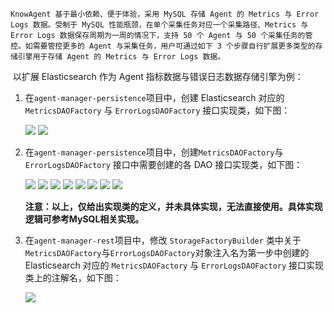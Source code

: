	KnowAgent 基于最小依赖、便于体验，采用 MySQL 存储 Agent 的 Metrics 与 Error Logs 数据。受制于 MySQL 性能瓶颈，在单个采集任务对应一个采集路径、Metrics 与 Error Logs 数据保存周期为一周的情况下，支持 50 个 Agent 与 50 个采集任务的管控。如需要管控更多的 Agent 与采集任务，用户可通过如下 3 个步骤自行扩展更多类型的存储引擎用于存储 Agent 的 Metrics 与 Error Logs 数据。

​	以扩展 Elasticsearch 作为 Agent 指标数据与错误日志数据存储引擎为例：

1. 在`agent-manager-persistence`项目中，创建 Elasticsearch 对应的 `MetricsDAOFactory` 与 `ErrorLogsDAOFactory` 接口实现类，如下图：

   <img src="https://images-github.oss-cn-hangzhou.aliyuncs.com/know-agent/store-extend/1.png" />

   <img src="https://images-github.oss-cn-hangzhou.aliyuncs.com/know-agent/store-extend/2.png" />

2. 在`agent-manager-persistence`项目中，创建`MetricsDAOFactory`与 `ErrorLogsDAOFactory` 接口中需要创建的各 DAO 接口实现类，如下图：

   <img src="https://images-github.oss-cn-hangzhou.aliyuncs.com/know-agent/store-extend/3.png" />

   <img src="https://images-github.oss-cn-hangzhou.aliyuncs.com/know-agent/store-extend/4.png" />

   <img src="https://images-github.oss-cn-hangzhou.aliyuncs.com/know-agent/store-extend/5.png" />

   <img src="https://images-github.oss-cn-hangzhou.aliyuncs.com/know-agent/store-extend/6.png" />

   <img src="https://images-github.oss-cn-hangzhou.aliyuncs.com/know-agent/store-extend/7.png" />

   <img src="https://images-github.oss-cn-hangzhou.aliyuncs.com/know-agent/store-extend/8.png" />

   <img src="https://images-github.oss-cn-hangzhou.aliyuncs.com/know-agent/store-extend/9.png" />

   <img src="https://images-github.oss-cn-hangzhou.aliyuncs.com/know-agent/store-extend/10.png" />

   **注意：以上，仅给出实现类的定义，并未具体实现，无法直接使用。具体实现逻辑可参考MySQL相关实现。**

3. 在`agent-manager-rest`项目中，修改 `StorageFactoryBuilder` 类中关于`MetricsDAOFactory`与`ErrorLogsDAOFactory`对象注入名为第一步中创建的 Elasticsearch 对应的 `MetricsDAOFactory` 与 `ErrorLogsDAOFactory` 接口实现类上的注解名，如下图：

   <img src="https://images-github.oss-cn-hangzhou.aliyuncs.com/know-agent/store-extend/11.png" />
